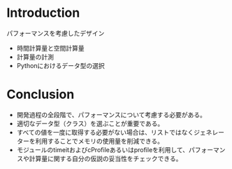 # Introduction

パフォーマンスを考慮したデザイン

* 時間計算量と空間計算量
* 計算量の計測
* Pythonにおけるデータ型の選択

# Conclusion

* 開発過程の全段階で、パフォーマンスについて考慮する必要がある。
* 適切なデータ型（クラス）を選ぶことが重要である。
* すべての値を一度に取得する必要がない場合は、リストではなくジェネレーターを利用することでメモリの使用量を削減できる。
* モジュールのtimeitおよびcProfileあるいはprofileを利用して、パフォーマンスや計算量に関する自分の仮説の妥当性をチェックできる。

